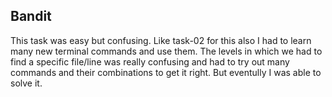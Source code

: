 ## Bandit
This task was easy but confusing. Like task-02 for this also I had to learn many new terminal commands and use them. The levels in which we had to find a specific file/line was really confusing and had to try out many commands and their combinations to get it right. But eventully I was able to solve it.